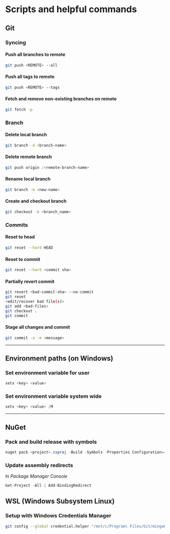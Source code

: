 # Scripts and helpful commands

##  Git

### Syncing

#### Push all branches to remote
```bash
git push <REMOTE> --all
```

#### Push all tags to remote
```bash
git push <REMOTE> --tags
```

#### Fetch and remove non-existing branches on remote
```bash
git fetch -p
```

### Branch

#### Delete local branch
```bash
git branch -d <branch-name>
```

#### Delete remote branch
```bash
git push origin :<remote-branch-name>
```

#### Rename local branch
```bash
git branch -m <new-name>
```

#### Create and checkout branch
```bash
git checkout -b <branch_name>
```

### Commits

#### Reset to head

```bash
git reset --hard HEAD
```

#### Reset to commit

```bash
git reset --hard <commit sha>
```

#### Partially revert commit

```bash
git revert <bad-commit-sha> --no-commit
git reset
<edit/recover bad file(s)>
git add <bad-files>
git checkout .
git commit
```

#### Stage all changes and commit

```bash
git commit -a -m <message>
```

---

##  Environment paths (on Windows)

### Set environment variable for user
```powershell
setx <key> <value>
```

### Set environment variable system wide
```powershell
setx <key> <value> /M
```

---

## NuGet

### Pack and build release with symbols

```powershell
nuget pack <project>.csproj -Build -Symbols -Properties Configuration=<configuration>
```

### Update assembly redirects

_In Package Manager Console_
```powershell
Get-Project -All | Add-BindingRedirect
```

## WSL (Windows Subsystem Linux)

### Setup with Windows Credentials Manager

```bash
git config --global credential.helper "/mnt/c/Program\ Files/Git/mingw64/libexec/git-core/git-credential-wincred.exe"
```